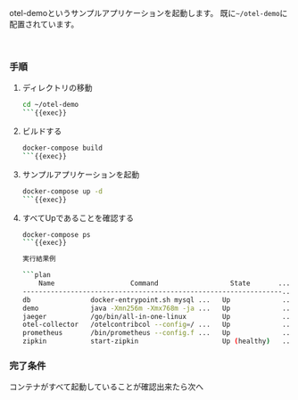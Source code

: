 otel-demoというサンプルアプリケーションを起動します。
既に`~/otel-demo`に配置されています。

<br>

### 手順

1. ディレクトリの移動

      ```bash
      cd ~/otel-demo
      ```{{exec}}

1. ビルドする

    ```bash
    docker-compose build
    ```{{exec}}

1. サンプルアプリケーションを起動

    ```bash
    docker-compose up -d
    ```{{exec}}

1. すべてUpであることを確認する

    ```bash
    docker-compose ps
    ```{{exec}}

    実行結果例

    ```plan
        Name                   Command                  State       ...
    -----------------------------------------------------------------...
    db               docker-entrypoint.sh mysql ...   Up             ...
    demo             java -Xmn256m -Xmx768m -ja ...   Up             ...
    jaeger           /go/bin/all-in-one-linux         Up             ...
    otel-collector   /otelcontribcol --config=/ ...   Up             ...
    prometheus       /bin/prometheus --config.f ...   Up             ...
    zipkin           start-zipkin                     Up (healthy)   ...
    ```

### 完了条件

コンテナがすべて起動していることが確認出来たら次へ